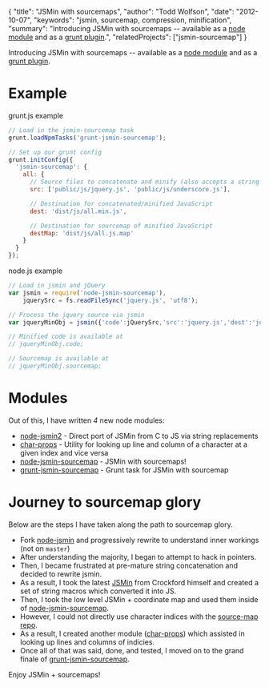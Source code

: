 {
  "title": "JSMin with sourcemaps",
  "author": "Todd Wolfson",
  "date": "2012-10-07",
  "keywords": "jsmin, sourcemap, compression, minification",
  "summary": "Introducing JSMin with sourcemaps -- available as a [node module](https://github.com/twolfson/node-jsmin-sourcemap) and as a [grunt plugin](https://github.com/twolfson/grunt-jsmin-sourcemap).",
  "relatedProjects": ["jsmin-sourcemap"]
}

Introducing JSMin with sourcemaps -- available as a [node module](https://github.com/twolfson/node-jsmin-sourcemap) and as a [grunt plugin](https://github.com/twolfson/grunt-jsmin-sourcemap).

Example
=======
grunt.js example
```js
// Load in the jsmin-sourcemap task
grunt.loadNpmTasks('grunt-jsmin-sourcemap');

// Set up our grunt config
grunt.initConfig({
  'jsmin-sourcemap': {
    all: {
      // Source files to concatenate and minify (also accepts a string and minimatch items)
      src: ['public/js/jquery.js', 'public/js/underscore.js'],

      // Destination for concatenated/minified JavaScript
      dest: 'dist/js/all.min.js',

      // Destination for sourcemap of minified JavaScript
      destMap: 'dist/js/all.js.map'
    }
  }
});
```

node.js example
```js
// Load in jsmin and jQuery
var jsmin = require('node-jsmin-sourcemap'),
    jquerySrc = fs.readFileSync('jquery.js', 'utf8');

// Process the jquery source via jsmin
var jqueryMinObj = jsmin({'code':jQuerySrc,'src':'jquery.js','dest':'jquery.min.js'});

// Minified code is available at
// jqueryMinObj.code;

// Sourcemap is available at
// jqueryMinObj.sourcemap;
```

Modules
=======
Out of this, I have written *4* new node modules:

- [node-jsmin2](https://github.com/twolfson/node-jsmin2/) - Direct port of JSMin from C to JS via string replacements
- [char-props](https://github.com/twolfson/char-props) - Utility for looking up line and column of a character at a given index and vice versa
- [node-jsmin-sourcemap](https://github.com/twolfson/node-jsmin-sourcemap) - JSMin with sourcemaps!
- [grunt-jsmin-sourcemap](https://github.com/twolfson/grunt-jsmin-sourcemap) - Grunt task for JSMin with sourcemap

Journey to sourcemap glory
==========================
Below are the steps I have taken along the path to sourcemap glory.

- Fork [node-jsmin](https://github.com/twolfson/node-jsmin/tree/dev/ignore.important.comments.for.now) and progressively rewrite to understand inner workings (not on `master`)
- After understanding the majority, I began to attempt to hack in pointers.
- Then, I became frustrated at pre-mature string concatenation and decided to rewrite jsmin.
- As a result, I took the latest [JSMin](https://github.com/douglascrockford/JSMin) from Crockford himself and created a set of string macros which converted it into JS.
- Then, I took the low level JSMin + coordinate map and used them inside of [node-jsmin-sourcemap](https://github.com/twolfson/node-jsmin-sourcemap).
- However, I could not directly use character indices with the [source-map repo](https://github.com/mozilla/source-map).
- As a result, I created another module ([char-props](https://github.com/twolfson/char-props)) which assisted in looking up lines and columns of indicies.
- Once all of that was said, done, and tested, I moved on to the grand finale of [grunt-jsmin-sourcemap](https://github.com/twolfson/grunt-jsmin-sourcemap).


Enjoy JSMin + sourcemaps!